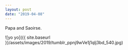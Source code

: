 ```yaml
---
layout: post
date: "2019-04-08"
---
```


Papa and Saoirse.

![yo yo]({{ site.baseurl }}/assets/images/2019/tumblr_ppnj9wVe1j1qlj3bd_540.jpg)
